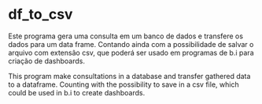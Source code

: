 # df_to_csv

Este programa gera uma consulta em um banco de dados e transfere os dados para um data frame. Contando ainda com a possibilidade de salvar o arquivo com extensão csv, que poderá ser usado em programas de b.i para criação de dashboards.

This program make consultations in a database and transfer gathered data to a dataframe. Counting with the possibility to save in a csv file, which could be used in b.i to create dashboards.
